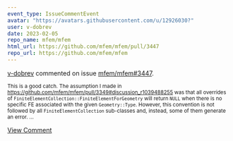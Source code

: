 ```yaml
---
event_type: IssueCommentEvent
avatar: "https://avatars.githubusercontent.com/u/12926030?"
user: v-dobrev
date: 2023-02-05
repo_name: mfem/mfem
html_url: https://github.com/mfem/mfem/pull/3447
repo_url: https://github.com/mfem/mfem
---
```


<a href='https://github.com/v-dobrev' target='_blank'>v-dobrev</a> commented on issue <a href='https://github.com/mfem/mfem/pull/3447' target='_blank'>mfem/mfem#3447</a>.

<small>This is a good catch. The assumption I made in https://github.com/mfem/mfem/pull/3349#discussion_r1039488255 was that all overrides of `FiniteElementCollection::FiniteElementForGeometry` will return `NULL` when there is no specific FE associated with the given `Geometry::Type`. However, this convention is not followed by all `FiniteElementCollection` sub-classes and, instead, some of them generate an error....</small>

<a href='https://github.com/mfem/mfem/pull/3447' target='_blank'>View Comment</a>